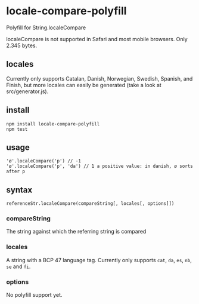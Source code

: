 # locale-compare-polyfill

Polyfill for String.localeCompare

localeCompare is not supported in Safari and most mobile browsers. Only 2.345 bytes.

## locales

Currently only supports Catalan, Danish, Norwegian, Swedish, Spanish, and Finish, but more locales can easily be generated (take a look at src/generator.js).

## install

```
npm install locale-compare-polyfill
npm test
```

## usage

```
'ø'.localeCompare('p') // -1
'ø'.localeCompare('p', 'da') // 1 a positive value: in danish, ø sorts after p
```

## syntax

`referenceStr.localeCompare(compareString[, locales[, options]])`

### compareString

The string against which the referring string is compared

### locales

A string with a BCP 47 language tag. Currently only supports `cat`, `da`, `es`, `nb`, `se` and `fi`.

### options

No polyfill support yet.
